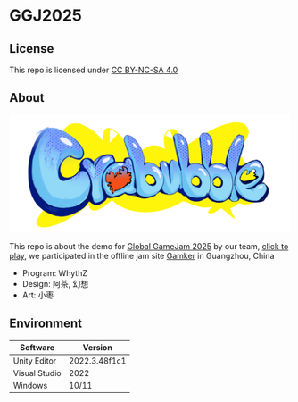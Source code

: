 # GGJ2025

## License
This repo is licensed under [CC BY-NC-SA 4.0](https://creativecommons.org/licenses/by-nc-sa/4.0/deed.zh-hans)

## About
![Cover.png](https://github.com/WhythZ/GGJ2025/blob/master/Cover.png)

This repo is about the demo for [Global GameJam 2025](https://www.gmhub.com/jams/ggj2025) by our team, [click to play](https://whythz-debug.github.io/GGJ2025/), we participated in the offline jam site [Gamker](https://globalgamejam.org/jam-sites/2025/ggj-china-2025-ciga-guangzhou-gamker) in Guangzhou, China

- Program: WhythZ
- Design: 阿茶, 幻想
- Art: 小枣

## Environment
|Software|Version|
|---|---|
|Unity Editor|2022.3.48f1c1|
|Visual Studio|2022|
|Windows|10/11|
